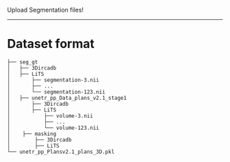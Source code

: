 Upload Segmentation files!  

---
# Dataset format
```        
├── seg_gt
│   ├── 3Dircadb
│   ├── LiTS
│       ├── segmentation-3.nii
│       ├── ...
│       └── segmentation-123.nii
│   ├── unetr_pp_Data_plans_v2.1_stage1
│       ├── 3Dircadb
│       ├── LiTS
│           ├── volume-3.nii
│           ├── ...
│           └── volume-123.nii
│    ├── masking
│        ├── 3Dircadb
│        ├── LiTS
└── unetr_pp_Plansv2.1_plans_3D.pkl
```

